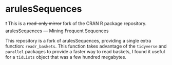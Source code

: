 # arulesSequences
:exclamation: This is a ~~read-only mirror~~ fork of the CRAN R package repository.  arulesSequences — Mining Frequent Sequences  

This repository is a fork of arulesSequences, providing a single extra function: `readr_baskets`. 
This function takes advantage of the `tidyverse` and `parallel` packages to provide a faster way
to read baskets, I found it useful for a `tidLists` object that was a few hundred megabytes. 
